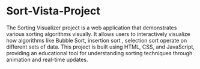 # Sort-Vista-Project 
The Sorting Visualizer project is a web application that demonstrates various sorting algorithms visually. It allows users to interactively visualize how algorithms like Bubble Sort, insertion sort , selection sort operate on different sets of data. This project is built using HTML, CSS, and JavaScript, providing an educational tool for understanding sorting techniques through animation and real-time updates.
